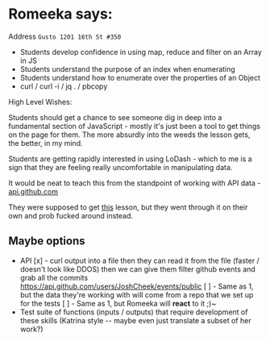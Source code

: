 Romeeka says:
=============

Address `Gusto 1201 16th St #350`

* Students develop confidence in using map, reduce and filter on an Array in JS
* Students understand the purpose of an index when enumerating
* Students understand how to enumerate over the properties of an Object
* curl / curl -i / jq . / pbcopy

High Level Wishes:

Students should get a chance to see someone dig in deep into a fundamental section of JavaScript -
mostly it's just been a tool to get things on the page for them.
The more absurdly into the weeds the lesson gets, the better, in my mind.

Students are getting rapidly interested in using LoDash -
which to me is a sign that they are feeling really uncomfortable in manipulating data.

It would be neat to teach this from the standpoint of working with API data -
[api.github.com](https://api.github.com)

They were supposed to get [this](https://github.com/mdn/advanced-js-fundamentals-ck)
lesson, but they went through it on their own and prob fucked around instead.


Maybe options
-------------

* API
  [x] - curl output into a file
        then they can read it from the file (faster / doesn't look like DDOS)
        then we can give them
        filter github events and grab all the commits
        https://api.github.com/users/JoshCheek/events/public
  [ ] - Same as 1, but the data they're working with will come from a repo
        that we set up for the tests
  [ ] - Same as 1, but Romeeka will **react** to it ;)~
* Test suite of functions (inputs / outputs) that require development
  of these skills (Katrina style -- maybe even just translate a
  subset of her work?)
